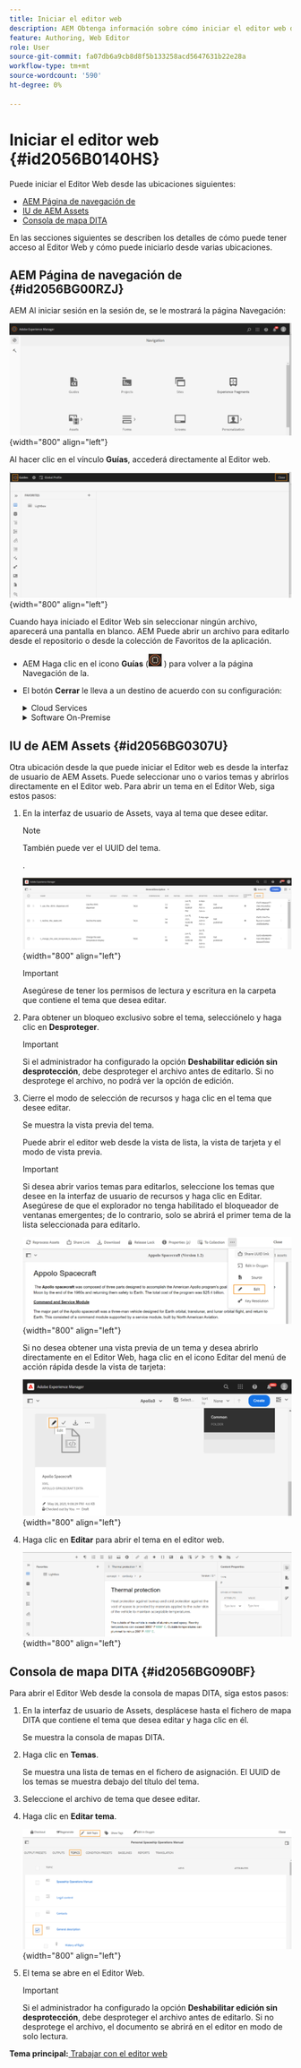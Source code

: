 ```yaml
---
title: Iniciar el editor web
description: AEM Obtenga información sobre cómo iniciar el editor web desde la página de navegación de la, la interfaz de usuario de los AEM Assets y la consola de mapas de DITA en AEM Guides.
feature: Authoring, Web Editor
role: User
source-git-commit: fa07db6a9cb8d8f5b133258acd5647631b22e28a
workflow-type: tm+mt
source-wordcount: '590'
ht-degree: 0%

---
```


# Iniciar el editor web {#id2056B0140HS}

Puede iniciar el Editor Web desde las ubicaciones siguientes:

- [AEM Página de navegación de](#id2056BG00RZJ)
- [IU de AEM Assets](#id2056BG0307U)
- [Consola de mapa DITA](#id2056BG090BF)

En las secciones siguientes se describen los detalles de cómo puede tener acceso al Editor Web y cómo puede iniciarlo desde varias ubicaciones.

## AEM Página de navegación de {#id2056BG00RZJ}

AEM Al iniciar sesión en la sesión de, se le mostrará la página Navegación:

![](images/web-editor-from-navigation-page.png){width="800" align="left"}

Al hacer clic en el vínculo **Guías**, accederá directamente al Editor web.

![](images/web-editor-launch-page.png){width="800" align="left"}

Cuando haya iniciado el Editor Web sin seleccionar ningún archivo, aparecerá una pantalla en blanco. AEM Puede abrir un archivo para editarlo desde el repositorio o desde la colección de Favoritos de la aplicación.

- AEM Haga clic en el icono **Guías** (![](images/aem-guides-icon.png) ) para volver a la página Navegación de la.

- El botón **Cerrar** le lleva a un destino de acuerdo con su configuración:



  <details>

  <summary> Cloud Services </summary>

  Si utiliza Cloud Service AEM, haga clic en el botón **Cerrar** para volver a la página Navegación de la barra de herramientas de la barra de herramientas de la barra de herramientas de la barra de herramientas.
  </details>

  <details>

  <summary> Software On-Premise</summary>

  Si utiliza el software On-premise de AEM Guides (4.2.1 y versiones posteriores), haga clic en el botón **Cerrar** de la derecha para volver a la ruta de acceso del archivo actual en la interfaz de usuario de Assets.

  </details>

## IU de AEM Assets {#id2056BG0307U}

Otra ubicación desde la que puede iniciar el Editor web es desde la interfaz de usuario de AEM Assets. Puede seleccionar uno o varios temas y abrirlos directamente en el Editor web. Para abrir un tema en el Editor Web, siga estos pasos:

1. En la interfaz de usuario de Assets, vaya al tema que desee editar.

   >[!NOTE]
   >
   > También puede ver el UUID del tema.

   .

   ![](images/assets_ui_with_uuid_cs.png){width="800" align="left"}

   >[!IMPORTANT]
   >
   > Asegúrese de tener los permisos de lectura y escritura en la carpeta que contiene el tema que desea editar.

1. Para obtener un bloqueo exclusivo sobre el tema, selecciónelo y haga clic en **Desproteger**.

   >[!IMPORTANT]
   >
   > Si el administrador ha configurado la opción **Deshabilitar edición sin desprotección**, debe desproteger el archivo antes de editarlo. Si no desprotege el archivo, no podrá ver la opción de edición.

1. Cierre el modo de selección de recursos y haga clic en el tema que desee editar.

   Se muestra la vista previa del tema.

   Puede abrir el editor web desde la vista de lista, la vista de tarjeta y el modo de vista previa.

   >[!IMPORTANT]
   >
   > Si desea abrir varios temas para editarlos, seleccione los temas que desee en la interfaz de usuario de recursos y haga clic en Editar. Asegúrese de que el explorador no tenga habilitado el bloqueador de ventanas emergentes; de lo contrario, solo se abrirá el primer tema de la lista seleccionada para editarlo.

   ![](images/edit-from-preview_cs.png){width="800" align="left"}

   Si no desea obtener una vista previa de un tema y desea abrirlo directamente en el Editor Web, haga clic en el icono Editar del menú de acción rápida desde la vista de tarjeta:

   ![](images/edit-topic-from-quick-action_cs.png){width="800" align="left"}

1. Haga clic en **Editar** para abrir el tema en el editor web.

   ![](images/edit-mode.png){width="800" align="left"}


## Consola de mapa DITA {#id2056BG090BF}

Para abrir el Editor Web desde la consola de mapas DITA, siga estos pasos:

1. En la interfaz de usuario de Assets, desplácese hasta el fichero de mapa DITA que contiene el tema que desea editar y haga clic en él.

   Se muestra la consola de mapas DITA.

1. Haga clic en **Temas**.

   Se muestra una lista de temas en el fichero de asignación. El UUID de los temas se muestra debajo del título del tema.

1. Seleccione el archivo de tema que desee editar.

1. Haga clic en **Editar tema**.

   ![](images/edit-topics-map-console_cs.png){width="800" align="left"}

1. El tema se abre en el Editor Web.

   >[!IMPORTANT]
   >
   > Si el administrador ha configurado la opción **Deshabilitar edición sin desprotección**, debe desproteger el archivo antes de editarlo. Si no desprotege el archivo, el documento se abrirá en el editor en modo de solo lectura.


**Tema principal:**[ Trabajar con el editor web](web-editor.md)
